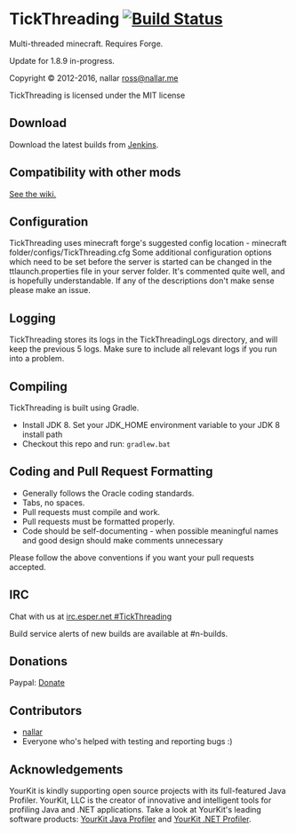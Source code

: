 TickThreading [![Build Status](https://jenkins.nallar.me/job/TickThreading/branch/1.8.9/badge/icon)](https://jenkins.nallar.me/job/TickThreading/branch/1.8.9/)
==========
Multi-threaded minecraft. Requires Forge.

Update for 1.8.9 in-progress.

Copyright &copy; 2012-2016, nallar <ross@nallar.me>

TickThreading is licensed under the MIT license

Download
-----

Download the latest builds from [Jenkins].

Compatibility with other mods
-----
[See the wiki.](https://github.com/nallar/TickThreading/wiki/Mod-Compatibility)

Configuration
-----
TickThreading uses minecraft forge's suggested config location - minecraft folder/configs/TickThreading.cfg
Some additional configuration options which need to be set before the server is started can be changed in the ttlaunch.properties file in your server folder.
It's commented quite well, and is hopefully understandable. If any of the descriptions don't make sense please make an issue.

Logging
-----
TickThreading stores its logs in the TickThreadingLogs directory, and will keep the previous 5 logs.
Make sure to include all relevant logs if you run into a problem.

Compiling
---------
TickThreading is built using Gradle.

* Install JDK 8. Set your JDK_HOME environment variable to your JDK 8 install path
* Checkout this repo and run: `gradlew.bat`

Coding and Pull Request Formatting
----------------------------------
* Generally follows the Oracle coding standards.
* Tabs, no spaces.
* Pull requests must compile and work.
* Pull requests must be formatted properly.
* Code should be self-documenting - when possible meaningful names and good design should make comments unnecessary

Please follow the above conventions if you want your pull requests accepted.

IRC
----------------------------------

Chat with us at [irc.esper.net #TickThreading](irc://irc.esper.net/TickThreading)

Build service alerts of new builds are available at #n-builds.

Donations
----------------------------------

Paypal: [Donate](https://www.paypal.com/cgi-bin/webscr?cmd=_s-xclick&hosted_button_id=PTWH8MH8Y4WH8)

Contributors
----------------------------------

* [nallar](https://github.com/nallar/ "Ross Allan")
* Everyone who's helped with testing and reporting bugs :)

Acknowledgements
----------------------------------

YourKit is kindly supporting open source projects with its full-featured Java Profiler. YourKit, LLC is the creator of innovative and intelligent tools for profiling Java and .NET applications. Take a look at YourKit's leading software products: [YourKit Java Profiler](http://www.yourkit.com/java/profiler/index.jsp) and [YourKit .NET Profiler](http://www.yourkit.com/.net/profiler/index.jsp).

[Jenkins]: https://jenkins.nallar.me/job/TickThreading/
